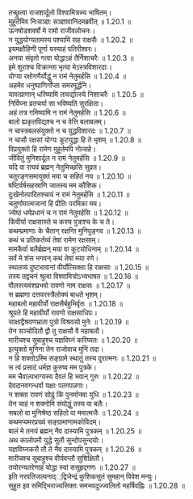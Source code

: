 

  
तच्छ्रुत्वा राजशार्दूलो विश्वामित्रस्य भाषितम्।  
मुहूर्तमिव निःसञ्ज्ञः सञ्ज्ञावानिदमब्रवीत् ॥ 1.20.1 ॥   
ऊनषोडशवर्षो मे रामो राजीवलोचनः।  
न युद्धयोग्यतामस्य पश्यामि सह राक्षसैः ॥ 1.20.2 ॥   
इयमक्षौहिणी पूर्णा यस्याहं पतिरीश्वरः।  
अनया संवृतो गत्वा योद्धाऽहं तैर्निशाचरैः ॥ 1.20.3 ॥   
इमे शूराश्च विक्रान्ता भृत्या मेऽस्त्रविशारदाः।  
योग्या रक्षोगणैर्योद्धुं न रामं नेतुमर्हसि ॥ 1.20.4 ॥   
अहमेव धनुष्पाणिर्गोप्ता समरमूर्द्धनि।  
यावत्प्राणान् धरिष्यामि तावद्योत्स्ये निशाचरैः ॥ 1.20.5 ॥   
निर्विघ्ना व्रतचर्या सा भविष्यति सुरक्षिता।  
अहं तत्र गमिष्यामि न रामं नेतुमर्हसि ॥ 1.20.6 ॥   
बालो ह्यकृतविद्यश्च न च वेत्ति बलाबलम्।  
न चास्त्रबलसंयुक्तो न च युद्धविशारदः ॥ 1.20.7 ॥   
न चासौ रक्षसां योग्यः कूटयुद्धा हि ते भृशम् ॥ 1.20.8 ॥   
विप्रयुक्तो हि रामेण मुहूर्तमपि नोत्सहे।  
जीवितुं मुनिशार्दूल न रामं नेतुमर्हसि ॥ 1.20.9 ॥   
यदि वा राघवं ब्रह्मन् नेतुमिच्छसि सुव्रत।  
चतुरङ्गसमायुक्तं मया च सहितं नय ॥ 1.20.10 ॥   
षष्टिर्वर्षसहस्राणि जातस्य मम कौशिक।  
दुःखेनोत्पादितश्चायं न रामं नेतुमर्हसि ॥ 1.20.11 ॥   
चतुर्णामात्मजानां हि प्रीतिः परमिका मम।  
ज्येष्ठं धर्मप्रधानं च न रामं नेतुमर्हसि ॥ 1.20.12 ॥   
किंवीर्या राक्षसास्ते च कस्य पुत्राश्च के च ते।  
कथम्प्रमाणाः के चैतान् रक्षन्ति मुनिपुङ्गव ॥ 1.20.13 ॥   
कथं च प्रतिकर्तव्यं तेषां रामेण रक्षसाम्।  
मामकैर्वा बलैर्ब्रह्मन् मया वा कूटयोधिनाम् ॥ 1.20.14 ॥   
सर्वं मे शंस भगवन् कथं तेषां मया रणे।  
स्थातव्यं दुष्टभावानां वीर्योत्सिक्ता हि राक्षसाः ॥ 1.20.15 ॥   
तस्य तद्वचनं श्रुत्वा विश्वामित्रोऽभ्यभाषत ॥ 1.20.16 ॥   
पौलस्त्यवंशप्रभवो रावणो नाम राक्षसः ॥ 1.20.17 ॥   
स ब्रह्मणा दत्तवरस्त्रैलोक्यं बाधते भृशम्।  
महाबलो महावीर्यो राक्षसैर्बहुभिर्वृतः ॥ 1.20.18 ॥   
श्रूयते हि महावीर्यो रावणो राक्षसाधिपः।  
साक्षाद्वैश्रवणभ्राता पुत्रो विश्रवसो मुनेः ॥ 1.20.19 ॥   
तेन सञ्चोदितौ द्वौ तु राक्षसौ वै महाबलौ।  
मारीचश्च सुबाहुश्च यज्ञविघ्नं करिष्यतः ॥ 1.20.20 ॥   
इत्युक्तो मुनिना तेन राजोवाच मुनिं तदा।  
न हि शक्तोऽस्मि सङ्ग्रामे स्थातुं तस्य दुरात्मनः ॥ 1.20.21 ॥   
स त्वं प्रसादं धर्मज्ञ कुरुष्व मम पुत्रके।  
मम चैवाल्पभाग्यस्य दैवतं हि भवान् गुरुः ॥ 1.20.22 ॥   
देवदानवगन्धर्वा यक्षाः पतगपन्नगाः।  
न शक्ता रावणं सोढुं किं पुनर्मानवा युधि ॥ 1.20.23 ॥   
तेन चाहं न शक्नोमि संयोद्धुं तस्य वा बलैः।  
सबलो वा मुनिश्रेष्ठ सहितो वा ममात्मजैः ॥ 1.20.24 ॥   
कथमप्यमरप्रख्यं सङ्ग्रामाणामकोविदम्।  
बालं मे तनयं ब्रह्मन् नैव दास्यामि पुत्रकम् ॥ 1.20.25 ॥   
अथ कालोपमौ युद्धे सुतौ सुन्दोपसुन्दयोः।  
यज्ञविघ्नकरौ तौ ते नैव दास्यामि पुत्रकम् ॥ 1.20.26 ॥   
मारीचश्च सुबाहुश्च वीर्यवन्तौ सुशिक्षितौ।  
तयोरन्यतरेणाहं योद्धा स्यां ससुहृद्गणः ॥ 1.20.27 ॥   
इति नरपतिजल्पनाद््द्विजेन्द्रं कुशिकसुतं सुमहान् विवेश मन्युः।  
सुहुत इव समिद्भिराज्यसिक्तः समभवदुज्ज्वलितो महर्षिवह्निः ॥ 1.20.28 ॥   
